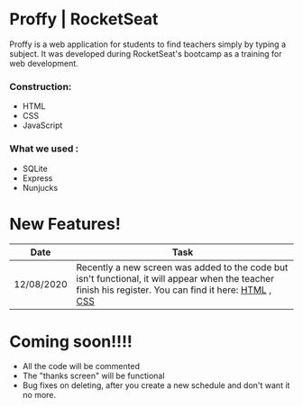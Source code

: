 # Proffy | RocketSeat

Proffy is a web application for students to find teachers simply by typing a subject. It was developed during RocketSeat's bootcamp as a training for web development. 

### Construction:
  - HTML
  - CSS
  - JavaScript
  
### What we used : 
- SQLite
- Express
- Nunjucks

# New Features!

| Date | Task |
| ------ | ------ |
| 12/08/2020 | Recently a new screen was added to the code but isn't functional, it will appear when the teacher finish his register. You can find it here: [HTML](https://github.com/ghsroriz/proffy-RocketSeat/blob/master/src/views/success-screen.html) , [CSS](https://github.com/ghsroriz/proffy-RocketSeat/blob/master/public/styles/partials/success-screen.css)|


# Coming soon!!!!

- All the code will be commented 
- The "thanks screen" will be functional 
- Bug fixes on deleting, after you create a new schedule and don't want it no more.

